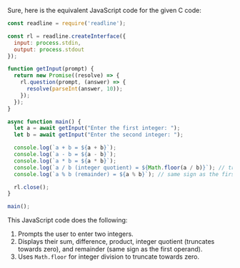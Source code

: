  Sure, here is the equivalent JavaScript code for the given C code:

```javascript
const readline = require('readline');

const rl = readline.createInterface({
  input: process.stdin,
  output: process.stdout
});

function getInput(prompt) {
  return new Promise((resolve) => {
    rl.question(prompt, (answer) => {
      resolve(parseInt(answer, 10));
    });
  });
}

async function main() {
  let a = await getInput("Enter the first integer: ");
  let b = await getInput("Enter the second integer: ");

  console.log(`a + b = ${a + b}`);
  console.log(`a - b = ${a - b}`);
  console.log(`a * b = ${a * b}`);
  console.log(`a / b (integer quotient) = ${Math.floor(a / b)}`); // truncates towards zero
  console.log(`a % b (remainder) = ${a % b}`); // same sign as the first operand

  rl.close();
}

main();
```

This JavaScript code does the following:
1. Prompts the user to enter two integers.
2. Displays their sum, difference, product, integer quotient (truncates towards zero), and remainder (same sign as the first operand).
3. Uses `Math.floor` for integer division to truncate towards zero.
